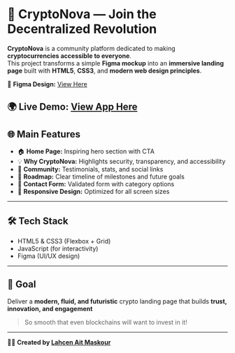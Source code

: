 # 🚀 CryptoNova — Join the Decentralized Revolution

**CryptoNova** is a community platform dedicated to making **cryptocurrencies accessible to everyone**.  
This project transforms a simple **Figma mockup** into an **immersive landing page** built with **HTML5**, **CSS3**, and **modern web design principles**.

🎨 **Figma Design:** [View Here](https://www.figma.com/design/Saj9TiGjcgbz1h0wMqN7Pq/Crypto-Nova?node-id=0-1&t=4uq1LFT0vUKvDXUu-1)

🌍 **Live Demo:** [View App Here](https://crypto-nova-nine.vercel.app)
---

## 🌐 Main Features

- 🏠 **Home Page:** Inspiring hero section with CTA
- 💡 **Why CryptoNova:** Highlights security, transparency, and accessibility  
- 💬 **Community:** Testimonials, stats, and social links  
- 🧭 **Roadmap:** Clear timeline of milestones and future goals  
- 📩 **Contact Form:** Validated form with category options  
- 📱 **Responsive Design:** Optimized for all screen sizes  

---

## 🛠️ Tech Stack

- HTML5 & CSS3 (Flexbox + Grid)  
- JavaScript (for interactivity)  
- Figma (UI/UX design)

---

## 🎯 Goal

Deliver a **modern, fluid, and futuristic** crypto landing page that builds **trust, innovation, and engagement** 
> So smooth that even blockchains will want to invest in it!

---

👨‍💻 **Created by [Lahcen Ait Maskour](https://github.com/lahcen404)**  

